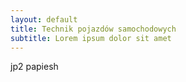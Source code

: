 ```yaml
---
layout: default
title: Technik pojazdów samochodowych
subtitle: Lorem ipsum dolor sit amet
---
```


jp2 papiesh